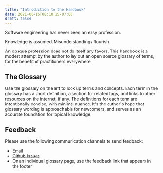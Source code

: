 ```yaml
---
title: "Introduction to the Handbook"
date: 2021-06-16T08:10:15-07:00
draft: false
---
```


Software engineering has never been an easy profession. 

Knowledge is assumed. Misunderstandings flourish.

An opaque profession does not do itself any favors. This handbook is a modest attempt by the author to lay out an open source glossary of terms, for the benefit of practitioners everywhere.

## The Glossary

Use the glossary on the left to look up terms and concepts. Each term in the glossary has a short definition, a section for related tags, and links to other resources on the internet, if any. The definitions for each term are intentionally concise, with minimal nuance. It's the author's hope that  glossary wording is approachable for newcomers, and serves as an accurate foundation for topical knowledge.

## Feedback

Please use the following communication channels to send feedback:
 * <a href="mailto:feedback-handbook@tutanota.com?subject=Feedback: Introduction">Email</a>
 * [Github Issues](https://github.com/danielmunro/dgse/issues)
 * On an individual glossary page, use the feedback link that appears in the footer
